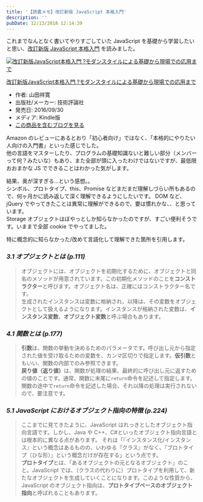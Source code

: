 ```yaml
---
title: '【読書メモ】改訂新版 JavaScript 本格入門'
description: ''
pubDate: 12/13/2018 12:14:39
---
```


<p>これまでなんとなく書いてやりすごしていた JavaScript を基礎から学習したいと思い、<a href="https://www.amazon.co.jp/dp/B01LYO6C1N/">改訂新版 JavaScript 本格入門</a> を読みました。</p>

<p><div class="hatena-asin-detail"><a href="http://www.amazon.co.jp/exec/obidos/ASIN/B01LYO6C1N/hatena-blog-22/"><img src="https://cdn-ak.f.st-hatena.com/images/fotolife/j/jotaki/20190726/20190726111929.jpg" class="hatena-asin-detail-image" alt="改訂新版JavaScript本格入門 ?モダンスタイルによる基礎から現場での応用まで" title="改訂新版JavaScript本格入門 ?モダンスタイルによる基礎から現場での応用まで"></a><div class="hatena-asin-detail-info"><p class="hatena-asin-detail-title"><a href="http://www.amazon.co.jp/exec/obidos/ASIN/B01LYO6C1N/hatena-blog-22/">改訂新版JavaScript本格入門 ?モダンスタイルによる基礎から現場での応用まで</a></p><ul><li><span class="hatena-asin-detail-label">作者:</span> 山田祥寛</li><li><span class="hatena-asin-detail-label">出版社/メーカー:</span> 技術評論社</li><li><span class="hatena-asin-detail-label">発売日:</span> 2016/09/30</li><li><span class="hatena-asin-detail-label">メディア:</span> Kindle版</li><li><a href="http://d.hatena.ne.jp/asin/B01LYO6C1N/hatena-blog-22" target="_blank">この商品を含むブログを見る</a></li></ul></div><div class="hatena-asin-detail-foot"></div></div></p>

<p>Amazon のレビューにあるとおり「初心者向け」ではなく、「本格的にやりたい人向けの入門書」といった感じでした。<br/>
他の言語をマスターしたり、プログラムの基礎知識ないと難しい部分（メンバーって何？みたいな）もあり、また全部が頭に入ったわけではないですが、最低限おおまかな JS でできることはわかった気がします。</p>

<p>結果、奥が深すぎる...という感想。。<br/>
シンボル、プロトタイプ、this、Promise などまだまだ理解しづらい所もあるので、何ヶ月かに読み返して深く理解できるようにしたいです。
DOM など、jQuery でやってきたことは異常に理解ができるので、要は慣れかな、、と思っています。<br/>
Storage オブジェクトはぼやっとしか知らなかったのですが、すごい便利そうです。いままで全部 cookie でやってました。</p>

<p>特に概念的に知らなかった/改めて言語化して理解できた箇所を引用します。</p>

<h3><em>3.1 オプジェクトとは (p.111)</em></h3>

<blockquote><p>オブジェクトには、オブジェクトを初期化するために、オブジェクトと同名のメソッドが用意されています。この初期化メソッドのことを<strong>コンストラクター</strong>と呼びます。オブジェクト名は、正確にはコンストラクター名です。<br/>
生成されたインスタンスは変数に格納され、以降は、その変数をオブジェクトとして扱えるようになります。インスタンスが格納された変数は、<strong>インスタンス変数</strong>、<strong>オブジェクト変数</strong>と呼ぶ場合もあります。</p></blockquote>

<h3><em>4.1 関数とは (p.177)</em></h3>

<blockquote><p><strong>引数</strong>は、関数の挙動を決めるためのパラメータです。呼び出し元から指定された値を受け取るための変数を、カンマ区切りで指定します。<strong>仮引数</strong>ともいい、関数の内部でのみ参照できます。<br/>
<strong>戻り値（返り値）</strong>は、関数が処理の結果、最終的に呼び出し元に返すための値のことです。通常、関数に末尾に<code>return</code>命令を記述して指定します。関数の途中で<code>return</code>命令を記述した場合、それ以降の処理は実行されないので、要注意です。</p></blockquote>

<h3><em>5.1 JavaScript におけるオブジェクト指向の特徴 (p.224)</em></h3>

<blockquote><p>ここまでに見てきたように、JavaScript はれっきとしたオブジェクト指向言語です。しかし、Java や C++、C#といったオブジェクト指向言語とは根本的に異なる点があります。
それは「『インスタンス化/インスタンス』という概念はあるものの、いわゆる『クラス』がなく、『プロトタイプ（ひな形）』という概念だけが存在する」という点です。<br/>
<strong>プロトタイプ</strong>とは、「あるオブジェクトの元となるオブジェクト」のこと。JavaScript では、（クラスの代わりに）プロトタイプを利用して、新たなオブジェクトを生成していくことになります。このような性質から、JavaScript のオブジェクト指向は、<strong>プロトタイプベースのオブジェクト指向</strong>と呼ばれることもあります。</p></blockquote>
